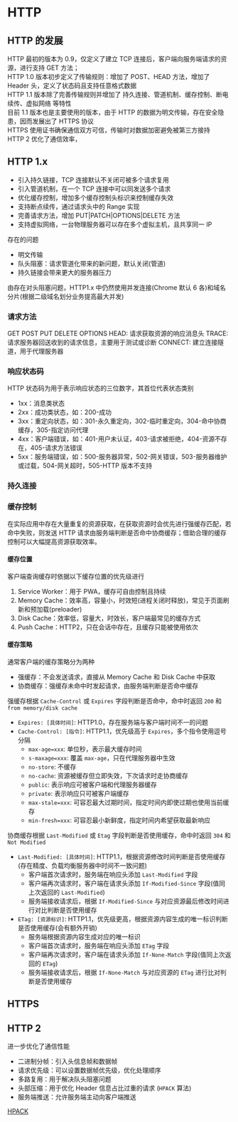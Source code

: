 # HTTP

## HTTP 的发展

<!-- TODO:  -->

HTTP 最初的版本为 0.9，仅定义了建立 TCP 连接后，客户端向服务端请求的资源，进行支持 GET 方法； <br>
HTTP 1.0 版本初步定义了传输规则：增加了 POST、HEAD 方法，增加了 Header 头，定义了状态码且支持任意格式数据 <br>
HTTP 1.1 版本除了完善传输规则并增加了 持久连接、管道机制、缓存控制、断电续传、虚拟网络 等特性 <br>
目前 1.1 版本也是主要使用的版本，由于 HTTP 的数据为明文传输，存在安全隐患，因而发展出了 HTTPS 协议 <br>
HTTPS 使用证书确保通信双方可信，传输时对数据加密避免被第三方接持 <br>
HTTP 2 优化了通信效率，

## HTTP 1.x

- 引入持久链接，TCP 连接默认不关闭可被多个请求复用
- 引入管道机制，在一个 TCP 连接中可以同发送多个请求
- 优化缓存控制，增加多个缓存控制头标识来控制缓存失效
- 支持断点续传，通过请求头中的 Range 实现
- 完善请求方法，增加 PUT|PATCH|OPTIONS|DELETE 方法
- 支持虚拟网络，一台物理服务器可以存在多个虚拟主机，且共享同一 IP

存在的问题

- 明文传输
- 队头阻塞：请求管道化带来的新问题，默认关闭(管道)
- 持久链接会带来更大的服务器压力

由存在对头阻塞问题，HTTP1.x 中仍然使用并发连接(Chrome 默认 6 各)和域名分片(根据二级域名划分业务提高最大并发)

### 请求方法

GET
POST
PUT
DELETE
OPTIONS
HEAD: 请求获取资源的响应消息头
TRACE: 请求服务器回送收到的请求信息，主要用于测试或诊断
CONNECT: 建立连接隧道，用于代理服务器

### 响应状态码

HTTP 状态码为用于表示响应状态的三位数字，其首位代表状态类别

- 1xx：消息类状态
- 2xx：成功类状态，如：200-成功
- 3xx：重定向状态，如：301-永久重定向，302-临时重定向，304-命中协商缓存，305-指定访问代理
- 4xx：客户端错误，如：401-用户未认证，403-请求被拒绝，404-资源不存在，405-请求方法错误
- 5xx：服务端错误，如：500-服务器异常，502-网关错误，503-服务器维护或过载，504-网关超时，505-HTTP 版本不支持

### 持久连接

### 缓存控制

在实际应用中存在大量重复的资源获取，在获取资源时会优先进行强缓存匹配，若命中失败，则发送 HTTP 请求由服务端判断是否命中协商缓存；借助合理的缓存控制可以大幅提高资源获取效率。

#### 缓存位置

客户端查询缓存时依据以下缓存位置的优先级进行

1. Service Worker：用于 PWA，缓存可自由控制且持续
2. Memory Cache：效率高，容量小，时效短(进程关闭时释放)，常见于页面刷新和预加载(preloader)
3. Disk Cache：效率低，容量大，时效长，客户端最常见的缓存方式
4. Push Cache：HTTP2，只在会话中存在，且缓存只能被使用依次

#### 缓存策略

通常客户端的缓存策略分为两种

- 强缓存：不会发送请求，直接从 Memory Cache 和 Disk Cache 中获取
- 协商缓存：强缓存未命中时发起请求，由服务端判断是否命中缓存

强缓存根据 `Cache-Control` 或 `Expires` 字段判断是否命中，命中时返回 `200` 和 `from memory/disk cache`

- `Expires: [具体时间]`: HTTP1.0，存在服务端与客户端时间不一的问题
- `Cache-Control: [指令]`: HTTP1.1，优先级高于 `Expires`，多个指令使用逗号分隔
  - `max-age=xxx`: 单位秒，表示最大缓存时间
  - `s-maxage=xxx`: 覆盖 `max-age`，只在代理服务器中生效
  - `no-store`: 不缓存
  - `no-cache`: 资源被缓存但立即失效，下次请求时走协商缓存
  - `public`: 表示响应可被客户端和代理服务器缓存
  - `private`: 表示响应只可被客户端缓存
  - `max-stale=xxx`: 可容忍最大过期时间，指定时间内即使过期也使用当前缓存
  - `min-fresh=xxx`: 可容忍最小新鲜度，指定时间内希望获取最新响应

协商缓存根据 `Last-Modified` 或 `Etag` 字段判断是否使用缓存，命中时返回 `304` 和 `Not Modified`

- `Last-Modified: [具体时间]`: HTTP1.1，根据资源修改时间判断是否使用缓存(存在精度、负载均衡服务器中时间不一致问题)
  - 客户端首次请求时，服务端在响应头添加 `Last-Modified` 字段
  - 客户端再次请求时，客户端在请求头添加 `If-Modified-Since` 字段(值同上次返回的 `Last-Modified`)
  - 服务端接收请求后，根据 `If-Modified-Since` 与对应资源最后修改时间进行对比判断是否使用缓存
- `ETag: [资源标识]`: HTTP1.1，优先级更高，根据资源内容生成的唯一标识判断是否使用缓存(会有额外开销)
  - 服务端根据资源内容生成对应的唯一标识
  - 客户端首次请求时，服务端在响应头添加 `ETag` 字段
  - 客户端再次请求时，客户端在请求头添加 `If-None-Match` 字段(值同上次返回的 `ETag`)
  - 服务端接收请求后，根据 `If-None-Match` 与对应资源的 `ETag` 进行比对判断是否使用缓存

## HTTPS

## HTTP 2

进一步优化了通信性能

- 二进制分帧：引入头信息帧和数据帧
- 请求优先级：可以设置数据帧优先级，优化处理顺序
- 多路复用：用于解决队头阻塞问题
- 头部压缩：用于优化 Header 信息占比过重的请求 (`HPACK` 算法)
- 服务端推送：允许服务端主动向客户端推送

[HPACK](https://blog.csdn.net/u010129119/article/details/79392545)
